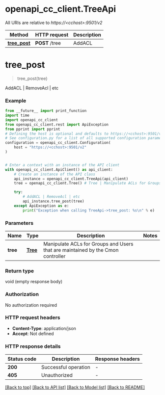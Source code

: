 # openapi_cc_client.TreeApi

All URIs are relative to *https://&lt;cchost&gt;:9501/v2*

Method | HTTP request | Description
------------- | ------------- | -------------
[**tree_post**](TreeApi.md#tree_post) | **POST** /tree | AddACL | RemoveAcl | etc


# **tree_post**
> tree_post(tree)

AddACL | RemoveAcl | etc

### Example

```python
from __future__ import print_function
import time
import openapi_cc_client
from openapi_cc_client.rest import ApiException
from pprint import pprint
# Defining the host is optional and defaults to https://<cchost>:9501/v2
# See configuration.py for a list of all supported configuration parameters.
configuration = openapi_cc_client.Configuration(
    host = "https://<cchost>:9501/v2"
)


# Enter a context with an instance of the API client
with openapi_cc_client.ApiClient() as api_client:
    # Create an instance of the API class
    api_instance = openapi_cc_client.TreeApi(api_client)
    tree = openapi_cc_client.Tree() # Tree | Manipulate ACLs for Groups and Users that are maintained by the Cmon controller

    try:
        # AddACL | RemoveAcl | etc
        api_instance.tree_post(tree)
    except ApiException as e:
        print("Exception when calling TreeApi->tree_post: %s\n" % e)
```

### Parameters

Name | Type | Description  | Notes
------------- | ------------- | ------------- | -------------
 **tree** | [**Tree**](Tree.md)| Manipulate ACLs for Groups and Users that are maintained by the Cmon controller | 

### Return type

void (empty response body)

### Authorization

No authorization required

### HTTP request headers

 - **Content-Type**: application/json
 - **Accept**: Not defined

### HTTP response details
| Status code | Description | Response headers |
|-------------|-------------|------------------|
**200** | Successful operation |  -  |
**405** | Unauthorized |  -  |

[[Back to top]](#) [[Back to API list]](../README.md#documentation-for-api-endpoints) [[Back to Model list]](../README.md#documentation-for-models) [[Back to README]](../README.md)

